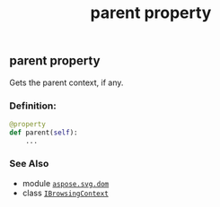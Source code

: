 ﻿---
title: parent property
second_title: Aspose.SVG for Python via .NET API References
description: 
type: docs
weight: 60
url: /python-net/aspose.svg.dom/ibrowsingcontext/parent/
is_root: false
---

## parent property


Gets the parent context, if any.
### Definition:
```python
@property
def parent(self):
    ...
```

### See Also
* module [`aspose.svg.dom`](../../)
* class [`IBrowsingContext`](/svg/python-net/aspose.svg.dom/ibrowsingcontext)
